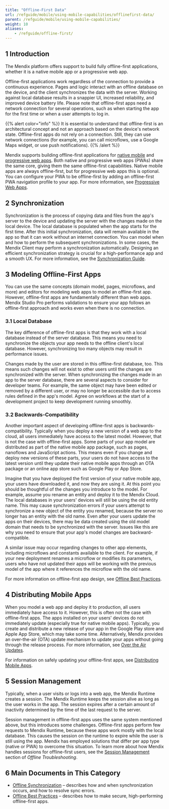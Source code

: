 ```yaml
---
title: "Offline-First Data"
url: /refguide/mobile/using-mobile-capabilities/offlinefirst-data/
parent: /refguide/mobile/using-mobile-capabilities/
weight: 10
aliases:
    - /refguide/offline-first/
---
```


## 1 Introduction

The Mendix platform offers support to build fully offline-first applications, whether it is a native mobile app or a progressive web app.

Offline-first applications work regardless of the connection to provide a continuous experience. Pages and logic interact with an offline database on the device, and the client synchronizes the data with the server. Working against local database results in a snappier UI, increased reliability, and improved device battery life. Please note that offline-first apps need a network connection for several operations, such as when starting the app for the first time or when a user attempts to log in.

{{% alert color="info" %}}
It is essential to understand that offline-first is an architectural concept and not an approach based on the device's network state. Offline-first apps do not rely on a connection. Still, they can use network connections (for example, you can call microflows, use a Google Maps widget, or use push notifications).
{{% /alert %}}

Mendix supports building offline-first applications for [native mobile](/refguide/native-mobile/) and [progressive web apps](/refguide/mobile/introduction-to-mobile-technologies/progressive-web-app/). Both native and progressive web apps (PWAs) share the same core, giving them the same offline-first capabilities. Native mobile apps are always offline-first, but for progressive web apps this is optional. You can configure your PWA to be offline-first by adding an offline-first PWA navigation profile to your app. For more information, see [Progressive Web Apps](/refguide/mobile/introduction-to-mobile-technologies/progressive-web-app/).

## 2 Synchronization

Synchronization is the process of copying data and files from the app's server to the device and updating the server with the changes made on the local device. The local database is populated when the app starts for the first time. After this initial synchronization, data will remain available in the app so that it can work without an internet connection. You can model when and how to perform the subsequent synchronizations. In some cases, the Mendix Client may perform a synchronization automatically. Designing an efficient synchronization strategy is crucial for a high-performance app and a smooth UX. For more information, see the [Synchronization Guide](/refguide/mobile/using-mobile-capabilities/offlinefirst-data/synchronization/).

## 3 Modeling Offline-First Apps

You can use the same concepts (domain model, pages, microflows, and more) and editors for modeling web apps to model an offline-first app. However, offline-first apps are fundamentally different than web apps. Mendix Studio Pro performs validations to ensure your app follows an offline-first approach and works even when there is no connection.

### 3.1 Local Database

The key difference of offline-first apps is that they work with a local database instead of the server database. This means you need to synchronize the objects your app needs to the offline client's local database. However, synchronizing too many objects may result in performance issues. 

Changes made by the user are stored in this offline-first database, too. This means such changes will not exist to other users until the changes are synchronized with the server. When synchronizing the changes made in an app to the server database, there are several aspects to consider for developer teams. For example, the same object may have been edited or removed by a different user, or may no longer be accessible due to access rules defined in the app's model. Agree on workflows at the start of a development project to keep development running smoothly.

### 3.2 Backwards-Compatibility

Another important aspect of developing offline-first apps is backwards-compatibility. Typically when you deploy a new version of a web app to the cloud, all users immediately have access to the latest model. However, that is not the case with offline-first apps. Some parts of your app model are distributed as part of the native mobile app package, such as pages, nanoflows and JavaScript actions. This means even if you change and deploy new versions of these parts, your users do not have access to the latest version until they update their native mobile apps through an OTA package or an online app store such as Google Play or App Store.

Imagine that you have deployed the first version of your native mobile app, your users have downloaded it, and now they are using it. At this point you should be thoughtful of the changes you introduce to the model. For example, assume you rename an entity and deploy it to the Mendix Cloud. The local databases in your users' devices will still be using the old entity name. This may cause synchronization errors if your users attempt to synchronize a new object of the entity you renamed, because the server no longer has an entity with the old name. Even after your users update the apps on their devices, there may be data created using the old model domain that needs to be synchronized with the server. Issues like this are why you need to ensure that your app's model changes are backward-compatible.

A similar issue may occur regarding changes to other app elements, including microflows and constants available to the client. For example, if your new deployment renames a microflow or modifies its parameters, users who have not updated their apps will be working with the previous model of the app where it references the microflow with the old name. 

For more information on offline-first app design, see [Offline Best Practices](/refguide/mobile/using-mobile-capabilities/offlinefirst-data/best-practices/).

## 4 Distributing Mobile Apps 

When you model a web app and deploy it to production, all users immediately have access to it. However, this is often not the case with offline-first apps. The apps installed on your users' devices do not immediately update (especially true for native mobile apps). Typically, you create and distribute a new release of your app in the Google Play store and Apple App Store, which may take some time. Alternatively, Mendix provides an over-the-air (OTA) update mechanism to update your apps without going through the release process. For more information, see [Over the Air Updates](/refguide/mobile/distributing-mobile-apps/overtheair-updates/).

For information on safely updating your offline-first apps, see [Distributing Mobile Apps](/refguide/mobile/distributing-mobile-apps/).

## 5 Session Management 

Typically, when a user visits or logs into a web app, the Mendix Runtime creates a session. The Mendix Runtime keeps the session alive as long as the user works in the app. The session expires after a certain amount of inactivity determined by the time of the last request to the server.

Session management in offline-first apps uses the same system mentioned above, but this introduces some challenges. Offline-first apps perform few requests to Mendix Runtime, because these apps work mostly with the local database. This causes the session on the runtime to expire while the user is still using the app. Mendix has employed solutions that differ per app type (native or PWA) to overcome this situation. To learn more about how Mendix handles sessions for offline-first users, see the [Session Management](/refguide/mobile/using-mobile-capabilities/offlinefirst-data/troubleshooting/#session-mgmt) section of *Offline Troubleshooting*.

## 6 Main Documents in This Category

* [Offline Synchronization](/refguide/mobile/using-mobile-capabilities/offlinefirst-data/synchronization/) – describes how and when synchronization occurs, and how to resolve sync errors.
* [Offline Best Practices](/refguide/mobile/using-mobile-capabilities/offlinefirst-data/best-practices/) – describes how to make secure, high-performing offline-first apps.

